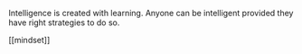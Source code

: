 Intelligence is created with learning. Anyone can be intelligent provided they have right strategies to do so.

[[mindset]]